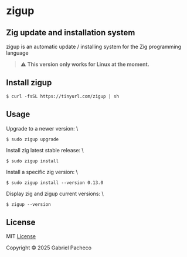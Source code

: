 # zigup

## Zig update and installation system
zigup is an automatic update / installing system for the Zig programming language

> :warning: **This version only works for Linux at the moment.**

## Install zigup
```
$ curl -fsSL https://tinyurl.com/zigup | sh
```

## Usage
Upgrade to a newer version: \
```
$ sudo zigup upgrade
```

Install zig latest stable release: \
```
$ sudo zigup install
```

Install a specific zig version: \
```
$ sudo zigup install --version 0.13.0
```

Display zig and zigup current versions: \
```
$ zigup --version
```

## License
MIT [License](LICENSE)

Copyright © 2025 Gabriel Pacheco
